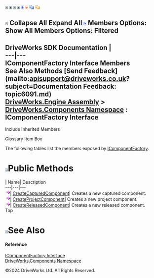 ![](dotnetimages/collapse.gif) ![](dotnetimages/expand.gif) ![](dotnetimages/collapse.gif) ![](dotnetimages/expand.gif) ![](dotnetimages/drpdown.gif) ![](dotnetimages/drpdown_orange.gif) ![](dotnetimages/copycode.gif) ![](dotnetimages/copycodeHighlight.gif)

![](dotnetimages/collapse.gif) Collapse All Expand All ![](dotnetimages/drpdown.gif) Members Options: Show All  Members Options: Filtered   
---  
DriveWorks SDK Documentation  |   
---|---  
IComponentFactory Interface Members   
See Also Methods [Send Feedback](mailto:apisupport@driveworks.co.uk?subject=Documentation Feedback: topic6091.md)  
[DriveWorks.Engine Assembly](topic2156.md) > [DriveWorks.Components Namespace](topic6089.md) : IComponentFactory Interface  
---  
  
Include Inherited Members    


Glossary Item Box

The following tables list the members exposed by [IComponentFactory](topic6091.md).

# ![](dotnetimages/collapse.gif)Public Methods

| Name| Description  
---|---|---  
![ Method](dotnetimages/Method.gif)| [CreateCapturedComponent](topic6096.md)| Creates a new captured component.   
![ Method](dotnetimages/Method.gif)| [CreateProjectComponent](topic6097.md)| Creates a new project component.   
![ Method](dotnetimages/Method.gif)| [CreateReleasedComponent](topic6098.md)| Creates a new released component.   
Top

# ![](dotnetimages/collapse.gif)See Also

#### Reference

[IComponentFactory Interface](topic6091.md)   
[DriveWorks.Components Namespace](topic6089.md)

©2024 DriveWorks Ltd. All Rights Reserved.
